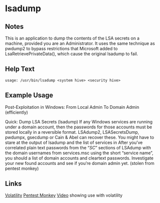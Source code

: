 # lsadump

Notes
-------
This is an application to dump the contents of the LSA secrets on a machine, provided you are an Administrator. It uses the same technique as pwdump2 to bypass restrictions that Microsoft added to LsaRetrievePrivateData(), which cause the original lsadump to fail.


Help Text
-------
```
usage: /usr/bin/lsadump <system hive> <security hive>
```

Example Usage
-------
Post-Exploitation in Windows: From Local Admin To Domain Admin (efficiently)

Quick: Dump LSA Secrets (lsadump)
If any Windows services are running under a domain account, then the passwords for those accounts must be stored locally in a reversible format.  LSAdump2, LSASecretsDump, pwdumpx, gsecdump or Cain & Abel can recover these.
You might have to stare at the output of lsadump and the list of services in
After you’ve correlated plain text passwords from the “_SC_<service name>” sections of LSAdump with the domain usernames from services.msc using the short “service name”, you should a list of domain accounts and cleartext passwords.
Investigate your new found accounts and see if you’re domain admin yet.
(stolen from pentest monkey)


Links
-------
[Volatility](https://code.google.com/p/volatility/source/browse/branches/Volatility-2.0.1/volatility/plugins/registry/lsadump.py)
[Pentest Monkey](http://pentestmonkey.net/uncategorized/from-local-admin-to-domain-admin)
[Video](https://www.youtube.com/watch?v=7qQwVrCFE60) showing use with volatility
